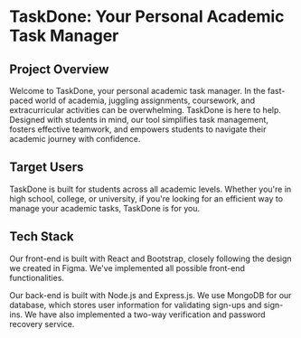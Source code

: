 # TaskDone: Your Personal Academic Task Manager

## Project Overview

Welcome to TaskDone, your personal academic task manager. In the fast-paced world of academia, juggling assignments, coursework, and extracurricular activities can be overwhelming. TaskDone is here to help. Designed with students in mind, our tool simplifies task management, fosters effective teamwork, and empowers students to navigate their academic journey with confidence.

## Target Users

TaskDone is built for students across all academic levels. Whether you're in high school, college, or university, if you're looking for an efficient way to manage your academic tasks, TaskDone is for you.

## Tech Stack

Our front-end is built with React and Bootstrap, closely following the design we created in Figma. We've implemented all possible front-end functionalities.

Our back-end is built with Node.js and Express.js. We use MongoDB for our database, which stores user information for validating sign-ups and sign-ins. We have also implemented a two-way verification and password recovery service.
